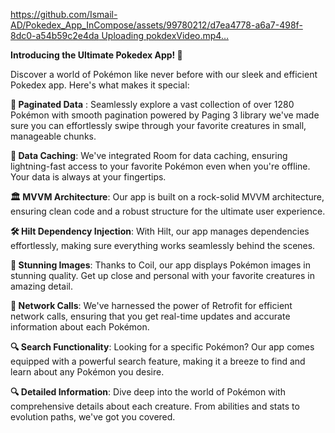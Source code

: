 
[https://github.com/Ismail-AD/Pokedex_App_InCompose/assets/99780212/d7ea4778-a6a7-498f-8dc0-a54b59c2e4da
Uploading pokdexVideo.mp4…](https://github.com/Ismail-AD/Pokedex_App_InCompose/assets/99780212/e944fccc-23bd-4c1d-8d66-a3a4eb726e44)

**Introducing the Ultimate Pokedex App! 🌟**

Discover a world of Pokémon like never before with our sleek and efficient Pokedex app. Here's what makes it special:

**📖 Paginated Data** : Seamlessly explore a vast collection of over 1280 Pokémon with smooth pagination powered by Paging 3 library we've made sure you can effortlessly swipe through your favorite creatures in small, manageable chunks.

**💾 Data Caching**: We've integrated Room for data caching, ensuring lightning-fast access to your favorite Pokémon even when you're offline. Your data is always at your fingertips.

**🏛️ MVVM Architecture**: Our app is built on a rock-solid MVVM architecture, ensuring clean code and a robust structure for the ultimate user experience.

**🛠️ Hilt Dependency Injection**: With Hilt, our app manages dependencies effortlessly, making sure everything works seamlessly behind the scenes.

**🌄 Stunning Images**: Thanks to Coil, our app displays Pokémon images in stunning quality. Get up close and personal with your favorite creatures in amazing detail.

**📡 Network Calls**: We've harnessed the power of Retrofit for efficient network calls, ensuring that you get real-time updates and accurate information about each Pokémon.

**🔍 Search Functionality**: Looking for a specific Pokémon? Our app comes equipped with a powerful search feature, making it a breeze to find and learn about any Pokémon you desire.

**🔍 Detailed Information**: Dive deep into the world of Pokémon with comprehensive details about each creature. From abilities and stats to evolution paths, we've got you covered.
